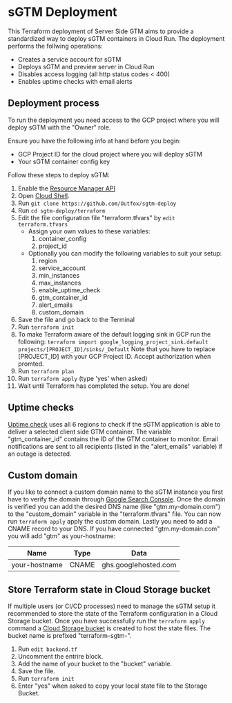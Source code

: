 # sGTM Deployment
This Terraform deployment of Server Side GTM aims to provide a standardized way to deploy sGTM containers in Cloud Run.
The deployment performs the follwing operations:
* Creates a service account for sGTM
* Deploys sGTM and preview server in Cloud Run
* Disables access logging (all http status codes < 400)
* Enables uptime checks with email alerts


## Deployment process
To run the deployment you need access to the GCP project where you will deploy sGTM with the "Owner" role.

Ensure you have the following info at hand before you begin:
* GCP Project ID for the cloud project where you will deploy sGTM
* Your sGTM container config key

Follow these steps to deploy sGTM:
1. Enable the [Resource Manager API](https://console.cloud.google.com/apis/library/cloudresourcemanager.googleapis.com)
1. Open [Cloud Shell](https://shell.cloud.google.com).
1. Run `git clone https://github.com/Outfox/sgtm-deploy`
1. Run `cd sgtm-deploy/terraform`
1. Edit the file configuration file "terraform.tfvars" by `edit terraform.tfvars`
    * Assign your own values to these variables:
        1. container_config
        1. project_id
    * Optionally you can modify the following variables to suit your setup:
        1. region
        1. service_account
        1. min_instances
        1. max_instances
        1. enable_uptime_check
        1. gtm_container_id
        1. alert_emails
        1. custom_domain
1. Save the file and go back to the Terminal
1. Run `terraform init`
1. To make Terraform aware of the default logging sink in GCP run the following:
`terraform import google_logging_project_sink.default projects/[PROJECT_ID]/sinks/_Default`
Note that you have to replace [PROJECT_ID] with your GCP Project ID. Accept authorization when promted.
1. Run `terraform plan`
1. Run `terraform apply` (type 'yes' when asked)
1. Wait until Terraform has completed the setup. You are done!


## Uptime checks
[Uptime check](https://console.cloud.google.com/monitoring/uptime) uses all 6 regions to check if the sGTM application is able to deliver a selected client side GTM container. The variable "gtm_container_id" contains the ID of the GTM container to monitor. Email notifications are sent to all recipients (listed in the "alert_emails" variable) if an outage is detected. 


## Custom domain
If you like to connect a custom domain name to the sGTM instance you first have to verify the domain through [Google Search Console](https://search.google.com/search-console/). Once the domain is verified you can add the desired DNS name (like "gtm.my-domain.com") to the "custom_domain" variable in the "terraform.tfvars" file. You can now run `terraform apply` apply the custom domain. Lastly you need to add a CNAME record to your DNS. If you have connected "gtm.my-domain.com" you will add "gtm" as your-hostname:

| Name          | Type  | Data                 |
|---------------|-------|----------------------|
| your-hostname | CNAME | ghs.googlehosted.com |


## Store Terraform state in Cloud Storage bucket
If multiple users (or CI/CD processes) need to manage the sGTM setup it recommended to store the state of the Terraform configuration in a Cloud Storage bucket. 
Once you have successfully run the `terraform apply` command a [Cloud Storage bucket](https://console.cloud.google.com/storage/browser) is created to host the state files. The bucket name is prefixed "terraform-sgtm-". 

1. Run `edit backend.tf`
1. Uncomment the entrire block. 
1. Add the name of your bucket to the "bucket" variable.
1. Save the file.
1. Run `terraform init`
1. Enter "yes" when asked to copy your local state file to the Storage Bucket.